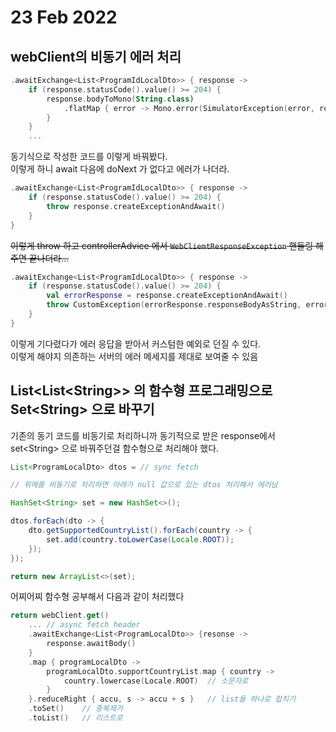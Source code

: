 # 23 Feb 2022   
   
## webClient의 비동기 에러 처리   
   
``` kt
.awaitExchange<List<ProgramIdLocalDto>> { response ->
    if (response.statusCode().value() >= 204) {
        response.bodyToMono(String.class)
            .flatMap { error -> Mono.error(SimulatorException(error, response.statusCode())
        }
    }
    ...
```   
   
동기식으로 작성한 코드를 이렇게 바꿔봤다.   
이렇게 하니 await 다음에 doNext 가 없다고 에러가 나더라.   

``` kt
.awaitExchange<List<ProgramIdLocalDto>> { response ->
    if (response.statusCode().value() >= 204) {
        throw response.createExceptionAndAwait()
    }
}
```   
   
~~이렇게 throw 하고 controllerAdvice 에서 `WebCliemtResponseException` 핸들링 해주면 끝나더라...~~   
   
``` kt
.awaitExchange<List<ProgramIdLocalDto>> { response ->
    if (response.statusCode().value() >= 204) {
        val errorResponse = response.createExceptionAndAwait()
        throw CustomException(errorResponse.responseBodyAsString, errorResponse.statusCode)
    }
}
```   
   
이렇게 기다렸다가 에러 응답을 받아서 커스텀한 예외로 던질 수 있다.   
이렇게 해야지 의존하는 서버의 에러 메세지를 제대로 보여줄 수 있음
  
## List\<List<String\>\> 의 함수형 프로그래밍으로 Set\<String\> 으로 바꾸기   
   
기존의 동기 코드를 비동기로 처리하니까 동기적으로 받은 response에서 set\<String> 으로 바꿔주던걸 함수형으로 처리해야 했다.   
   
``` java
List<ProgramLocalDto> dtos = // sync fetch

// 위에를 비동기로 처리하면 아래가 null 값으로 있는 dtos 처리해서 에러남

HashSet<String> set = new HashSet<>();

dtos.forEach(dto -> {
    dto.getSupportedCountryList().forEach(country -> {
        set.add(country.toLowerCase(Locale.ROOT));
    });
});

return new ArrayList<>(set);
```   
   
어찌어찌 함수형 공부해서 다음과 같이 처리했다   
    
``` kt
return webClient.get()
    ... // async fetch header
    .awaitExchange<List<ProgramLocalDto>> {resonse ->
        response.awaitBody()
    }
    .map { programLocalDto ->
        programLocalDto.supportCountryList.map { country ->
            country.lowercase(Locale.ROOT)  // 소문자로
        }
    }.reduceRight { accu, s -> accu + s }   // list들 하나로 합치기
    .toSet()    // 중복제거
    .toList()   // 리스트로
```
